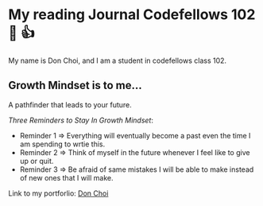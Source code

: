 # My reading Journal Codefellows 102 :slightly_smiling_face: :+1:

My name is Don Choi, and I am a student in codefellows class 102.


## **Growth Mindset is to me**...

A pathfinder that leads to your future.


*Three Reminders to Stay In Growth Mindset*:

- Reminder 1 => Everything will eventually become a past even the time I am spending to wrtie this.
- Reminder 2 => Think of myself in the future whenever I feel like to give up or quit.
- Reminder 3 => Be afraid of same mistakes I will be able to make instead of new ones that I will make.


Link to my portforlio: [Don Choi](https://github.com/dchoi294)
